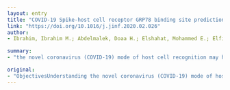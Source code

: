 ```yaml
---
layout: entry
title: "COVID-19 Spike-host cell receptor GRP78 binding site prediction"
link: "https://doi.org/10.1016/j.jinf.2020.02.026"
author:
- Ibrahim, Ibrahim M.; Abdelmalek, Doaa H.; Elshahat, Mohammed E.; Elfiky, Abdo A.

summary:
- "the novel coronavirus (COVID-19) mode of host cell recognition may help fight the disease and save lives. The spike protein of coronanviruses is the main driving force for host cells recognition. ObjectivesUnderstanding the novel Corona virus mode may help to fight disease. It may help save lives and fight the illness. ObjectsSunderstanding a novel mode of a host cell recognize is a key factor. Coronvirus is the most important factor in host cell identification may help combat the disease is the key. is the novel."

original:
- "ObjectivesUnderstanding the novel coronavirus (COVID-19) mode of host cell recognition may help to fight the disease and save lives. The spike protein of coronaviruses is the main driving force for host cell recognition."
---
```


